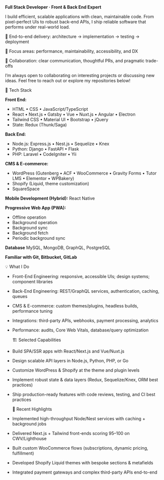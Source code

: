 **Full Stack Developer · Front & Back End Expert**

I build efficient, scalable applications with clean, maintainable code. From pixel-perfect UIs to robust back-end APIs, I ship reliable software that performs under real-world load.

🚀 End-to-end delivery: architecture → implementation → testing → deployment

🎯 Focus areas: performance, maintainability, accessibility, and DX

🤝 Collaboration: clear communication, thoughtful PRs, and pragmatic trade-offs

I’m always open to collaborating on interesting projects or discussing new ideas. Feel free to reach out or explore my repositories below!

🧰 Tech Stack

**Front End:**
- HTML • CSS • JavaScript/TypeScript
- React • Next.js • Gatsby • Vue • Nuxt.js • Angular • Electron
- Tailwind CSS • Material UI • Bootstrap • jQuery
- State: Redux (Thunk/Saga)

**Back End:**
- Node.js: Express.js • Nest.js • Sequelize • Knex
- Python: Django • FastAPI • Flask
- PHP: Laravel • CodeIgniter • Yii

**CMS & E-commerce:**
- WordPress (Gutenberg • ACF • WooCommerce • Gravity Forms • Tutor LMS • Elementor • WPBakery)
- Shopify (Liquid, theme customization)
- SquareSpace

**Mobile Development (Hybrid):**
  React Native

**Progressive Web App (PWA):**
- Offline operation
- Background operation
- Background sync
- Background fetch
- Periodic background sync

**Database**
MySQL, MongoDB, GraphQL, PostgreSQL

**Familiar with Git, Bitbucket, GitLab**

💡 What I Do

- Front-End Engineering: responsive, accessible UIs; design systems; component libraries
- Back-End Engineering: REST/GraphQL services, authentication, caching, queues
- CMS & E-commerce: custom themes/plugins, headless builds, performance tuning
- Integrations: third-party APIs, webhooks, payment processing, analytics
- Performance: audits, Core Web Vitals, database/query optimization

  🏗️ Selected Capabilities

- Build SPA/SSR apps with React/Next.js and Vue/Nuxt.js
- Design scalable API layers in Node.js, Python, PHP, or Go
- Customize WordPress & Shopify at the theme and plugin levels
- Implement robust state & data layers (Redux, Sequelize/Knex, ORM best practices)
- Ship production-ready features with code reviews, testing, and CI best practices

  🧾 Recent Highlights

- Implemented high-throughput Node/Nest services with caching + background jobs
- Delivered Next.js + Tailwind front-ends scoring 95–100 on CWV/Lighthouse
- Built custom WooCommerce flows (subscriptions, dynamic pricing, fulfillment)
- Developed Shopify Liquid themes with bespoke sections & metafields
- Integrated payment gateways and complex third-party APIs end-to-end
